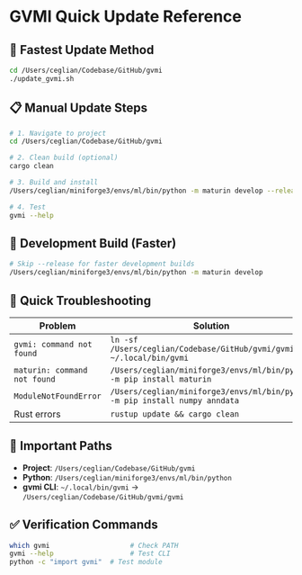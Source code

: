 # GVMI Quick Update Reference

## 🚀 Fastest Update Method

```bash
cd /Users/ceglian/Codebase/GitHub/gvmi
./update_gvmi.sh
```

## 📋 Manual Update Steps

```bash
# 1. Navigate to project
cd /Users/ceglian/Codebase/GitHub/gvmi

# 2. Clean build (optional)
cargo clean

# 3. Build and install
/Users/ceglian/miniforge3/envs/ml/bin/python -m maturin develop --release

# 4. Test
gvmi --help
```

## 🔧 Development Build (Faster)

```bash
# Skip --release for faster development builds
/Users/ceglian/miniforge3/envs/ml/bin/python -m maturin develop
```

## 🐛 Quick Troubleshooting

| Problem | Solution |
|---------|----------|
| `gvmi: command not found` | `ln -sf /Users/ceglian/Codebase/GitHub/gvmi/gvmi ~/.local/bin/gvmi` |
| `maturin: command not found` | `/Users/ceglian/miniforge3/envs/ml/bin/python -m pip install maturin` |
| `ModuleNotFoundError` | `/Users/ceglian/miniforge3/envs/ml/bin/python -m pip install numpy anndata` |
| Rust errors | `rustup update && cargo clean` |

## 📁 Important Paths

- **Project**: `/Users/ceglian/Codebase/GitHub/gvmi`
- **Python**: `/Users/ceglian/miniforge3/envs/ml/bin/python`
- **gvmi CLI**: `~/.local/bin/gvmi` → `/Users/ceglian/Codebase/GitHub/gvmi/gvmi`

## ✅ Verification Commands

```bash
which gvmi                    # Check PATH
gvmi --help                   # Test CLI
python -c "import gvmi"  # Test module
```
